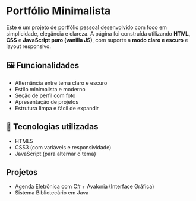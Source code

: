 # Portfólio Minimalista

Este é um projeto de portfólio pessoal desenvolvido com foco em simplicidade, elegância e clareza. A página foi construída utilizando **HTML**, **CSS** e **JavaScript puro (vanilla JS)**, com suporte a **modo claro e escuro** e layout responsivo.

## 🖼️ Funcionalidades

- Alternância entre tema claro e escuro
- Estilo minimalista e moderno
- Seção de perfil com foto
- Apresentação de projetos
- Estrutura limpa e fácil de expandir

## 🧪 Tecnologias utilizadas

- HTML5
- CSS3 (com variáveis e responsividade)
- JavaScript (para alternar o tema)

## Projetos

- Agenda Eletrônica com C# + Avalonia (Interface Gráfica)
- Sistema Bibliotecário em Java

